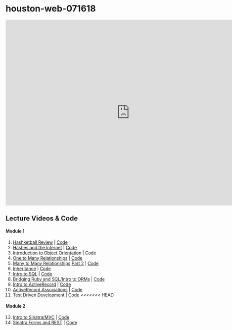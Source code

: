 # houston-web-071618

<iframe src="https://calendar.google.com/calendar/embed?src=flatironschool.com_d04anuaclrilk2bfksk9eu0h9k%40group.calendar.google.com&ctz=America%2FChicago" style="border: 0" width="800" height="600" frameborder="0" scrolling="no"></iframe>

## Lecture Videos & Code

#### Module 1

1. [Hashketball Review](https://youtu.be/Qfn0erM6DpA) | [Code](https://github.com/learn-co-students/houston-web-071618/tree/master/01-hashketball-review)
2. [Hashes and the Internet](https://youtu.be/HuGMUmDiKtg) | [Code](https://github.com/learn-co-students/houston-web-071618/tree/master/02-hashes-and-the-internet)
3. [Introduction to Object Orientation](https://youtu.be/QDhfjjLwmuk) | [Code](https://github.com/learn-co-students/houston-web-071618/tree/master/03-intro-oo)
4. [One to Many Relationships](https://youtu.be/5vi2feSvdWw) | [Code](https://github.com/learn-co-students/houston-web-071618/tree/master/04-one-to-many)
5. [Many to Many Relationships](https://www.youtube.com/watch?v=wAHcLYMrJ58&feature=youtu.be) [Part 2](https://youtu.be/LteaQgHlxFc) | [Code](https://github.com/learn-co-students/houston-web-071618/tree/master/05-many-to-many)
6. [Inheritance](https://youtu.be/GB3JwKfPu4A) | [Code](https://github.com/learn-co-students/houston-web-071618/tree/master/06-inheritance)
7. [Intro to SQL](https://youtu.be/0jp9Vef9n30) | [Code](https://github.com/learn-co-students/houston-web-071618/tree/master/07-sql-intro)
8. [Bridging Ruby and SQL/Intro to ORMs](https://youtu.be/7V14NukSpTM) | [Code](https://github.com/learn-co-students/houston-web-071618/tree/master/08-bridging-ruby-and-sql)
9. [Intro to ActiveRecord](https://www.youtube.com/watch?v=REd_D94e0ak&feature=youtu.be) | [Code](https://github.com/learn-co-students/houston-web-071618/tree/master/09-active-record-intro)
10. [ActiveRecord Associations](https://youtu.be/6QgRC2H27Z8) | [Code](https://github.com/learn-co-students/houston-web-071618/tree/master/10-active-record-associations)
11. [Test Driven Development](https://youtu.be/eyFD0mTGktc) | [Code](https://github.com/Joshua-Miles/tdd-ruby-code)
<<<<<<< HEAD

#### Module 2

13. [Intro to Sinatra/MVC](https://youtu.be/lJvp2k9Rbr8) | [Code](https://github.com/learn-co-students/houston-web-071618/tree/master/13-sinatra-mvc-intro)
14. [Sinatra Forms and REST](https://youtu.be/au-4QPuXCsE) | [Code](https://github.com/learn-co-students/houston-web-071618/tree/master/14-sinatra-forms-rest)
